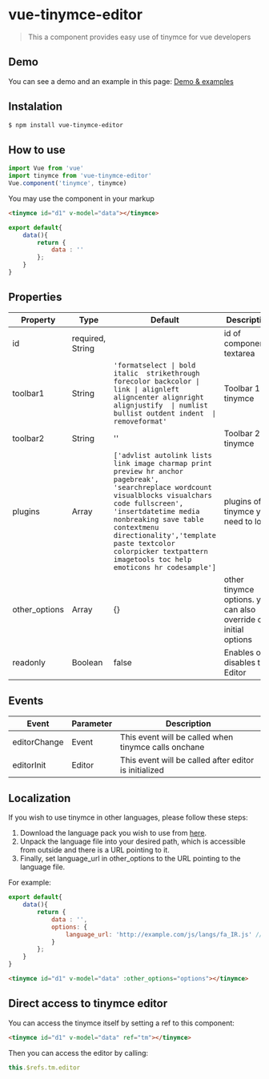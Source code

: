 # vue-tinymce-editor

> This a component provides easy use of tinymce for vue developers

## Demo
You can see a demo and an example in this page:
[Demo & examples](https://dyonir.github.io/vue-tinymce-editor/)

## Instalation
```bash
$ npm install vue-tinymce-editor
```

## How to use
```js
import Vue from 'vue'
import tinymce from 'vue-tinymce-editor'
Vue.component('tinymce', tinymce)
```


You may use the component in your markup
```html
<tinymce id="d1" v-model="data"></tinymce>
```

```js
export default{
    data(){
        return {
            data : ''
        };
    }
}
```

## Properties
| Property | Type | Default | Description |
|----------|------|---------|-------------|
| id | required, String | | id of component's textarea |
| toolbar1 | String | `'formatselect \| bold italic  strikethrough  forecolor backcolor \| link \| alignleft aligncenter alignright alignjustify  \| numlist bullist outdent indent  \| removeformat'` | Toolbar 1 of tinymce |
| toolbar2 | String | '' | Toolbar 2 of tinymce |
| plugins | Array | `['advlist autolink lists link image charmap print preview hr anchor pagebreak', 'searchreplace wordcount visualblocks visualchars code fullscreen', 'insertdatetime media nonbreaking save table contextmenu directionality','template paste textcolor colorpicker textpattern imagetools toc help emoticons hr codesample']` | plugins of tinymce you need to load |
| other_options | Array | {} | other tinymce options. you can also override our initial options |
| readonly | Boolean | false | Enables or disables the Editor |

## Events

| Event | Parameter | Description |
|----------|------|---------|
| editorChange | Event | This event will be called when tinymce calls onchane |
| editorInit | Editor | This event will be called after editor is initialized |


## Localization
If you wish to use tinymce in other languages, please follow these steps:
1. Download the language pack you wish to use from [here](https://www.tinymce.com/download/language-packages/).
2. Unpack the language file into your desired path, which is accessible from outside and there is a URL pointing to it.
3. Finally, set language_url in other_options to the URL pointing to the language file.

For example:

```js
export default{
    data(){
        return {
            data : '',
            options: {
                language_url: 'http://example.com/js/langs/fa_IR.js' //This url points to location of persian language file.
            }
        };
    }
}
```
```html
<tinymce id="d1" v-model="data" :other_options="options"></tinymce>
```

## Direct access to tinymce editor
You can access the tinymce itself by setting a ref to this component:
```html
<tinymce id="d1" v-model="data" ref="tm"></tinymce>
```
Then you can access the editor by calling:

```js
this.$refs.tm.editor
```


